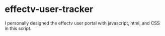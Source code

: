 # effectv-user-tracker
I personally designed the effectv user portal with javascript, html, and CSS in this script.
